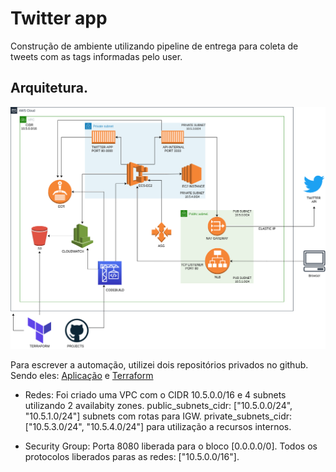 
# Twitter app

Construção de ambiente utilizando pipeline de entrega para coleta de tweets com as tags informadas pelo user.

## Arquitetura.

![diagrama](./env/aws.png)

Para escrever a automação, utilizei dois repositórios privados no github.  
Sendo eles: [Aplicação](https://github.com/felipteixeira/twitter-app) e
[Terraform](https://github.com/felipteixeira/terraform-twitter-project)

* Redes:
    Foi criado uma VPC com o CIDR 10.5.0.0/16 e 4 subnets utilizando 2 availabity zones.
    public_subnets_cidr: ["10.5.0.0/24", "10.5.1.0/24"] subnets com rotas para IGW.
    private_subnets_cidr: ["10.5.3.0/24", "10.5.4.0/24"] para utilização a recursos internos.

* Security Group:
    Porta 8080 liberada para o bloco [0.0.0.0/0].
    Todos os protocolos liberados paras as redes: ["10.5.0.0/16"].


